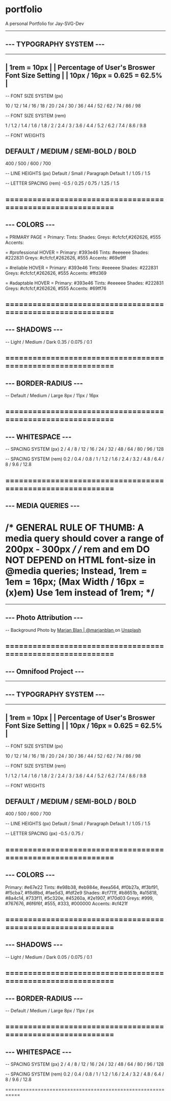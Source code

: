 # portfolio
A personal Portfolio for Jay-SVG-Dev

-------------------------
--- TYPOGRAPHY SYSTEM ---
-------------------------

--------------------------------------------------
| 1rem = 10px                                    |
| Percentage of User's Broswer Font Size Setting |
| 10px / 16px = 0.625 = 62.5%                    |
--------------------------------------------------

-- FONT SIZE SYSTEM (px)

10 / 12 / 14 / 16 / 18 / 20 / 24 / 30 / 36 / 44 / 52 / 62 / 74 / 86 / 98


-- FONT SIZE SYSTEM (rem)

1 / 1.2 / 1.4 / 1.6 / 1.8 / 2 / 2.4 / 3 / 3.6 / 4.4 / 5.2 / 6.2 / 7.4 / 8.6 / 9.8


-- FONT WEIGHTS

DEFAULT / MEDIUM / SEMI-BOLD / BOLD
-----------------------------------
400 / 500 / 600 / 700


-- LINE HEIGHTS (px)
  Default / Small / Paragraph Default
  1 / 1.05 / 1.5
  
-- LETTER SPACING (rem)
  -0.5 / 0.25 / 0.75 / 1.25 / 1.5


===========================================================
--------------
--- COLORS ---
--------------
= PRIMARY PAGE =
  Primary:
    Tints: 
    Shades: 
  Greys: #cfcfcf,#262626, #555
  Accents: 

= #professional HOVER =
  Primary: #393e46
    Tints: #eeeeee
    Shades: #222831
  Greys: #cfcfcf,#262626, #555
  Accents: #69e9ff

= #reliable HOVER =
  Primary: #393e46
    Tints: #eeeeee
    Shades: #222831
  Greys: #cfcfcf,#262626, #555
  Accents: #ffd369

= #adaptable HOVER =
  Primary: #393e46
    Tints: #eeeeee
    Shades: #222831
  Greys: #cfcfcf,#262626, #555
  Accents: #69ff76

===========================================================
---------------
--- SHADOWS ---
---------------

-- Light / Medium / Dark
   0.35  / 0.075  / 0.1

===========================================================
---------------------
--- BORDER-RADIUS ---
---------------------

-- Default / Medium / Large
   8px / 11px / 16px

===========================================================
------------------
--- WHITESPACE ---
------------------

-- SPACING SYSTEM (px) 
2 / 4 / 8 / 12 / 16 / 24 / 32 / 48 / 64 / 80 / 96 / 128


-- SPACING SYSTEM (rem)
0.2 / 0.4 / 0.8 / 1 / 1.2 / 1.6 / 2.4 / 3.2 / 4.8 / 6.4 / 8 / 9.6 / 12.8


===========================================================
---------------------
--- MEDIA QUERIES ---
---------------------

/* GENERAL RULE OF THUMB: 
    A media query should cover a range of 200px - 300px
*/
/* rem and em DO NOT DEPEND on HTML font-size in @media queries;
    Instead, 1rem = 1em = 16px;
    (Max Width / 16px = (x)em)
    Use 1em instead of 1rem;
*/
===========================================================
-------------------------
--- Photo Attribution ---
-------------------------

-- Background
    Photo by 
    <a href="https://unsplash.com/@marjan_blan?utm_source=unsplash&utm_medium=referral&utm_content=creditCopyText">
    Marjan Blan | @marjanblan
    </a>
    on 
    <a href="https://unsplash.com/s/photos/grey-background?utm_source=unsplash&utm_medium=referral&utm_content=creditCopyText">
    Unsplash
    </a>

===========================================================
------------------------
--- Omnifood Project ---
------------------------

-------------------------
--- TYPOGRAPHY SYSTEM ---
-------------------------

--------------------------------------------------
| 1rem = 10px                                    |
| Percentage of User's Broswer Font Size Setting |
| 10px / 16px = 0.625 = 62.5%                    |
--------------------------------------------------

-- FONT SIZE SYSTEM (px)

10 / 12 / 14 / 16 / 18 / 20 / 24 / 30 / 36 / 44 / 52 / 62 / 74 / 86 / 98


-- FONT SIZE SYSTEM (rem)

1 / 1.2 / 1.4 / 1.6 / 1.8 / 2 / 2.4 / 3 / 3.6 / 4.4 / 5.2 / 6.2 / 7.4 / 8.6 / 9.8


-- FONT WEIGHTS

DEFAULT / MEDIUM / SEMI-BOLD / BOLD
-----------------------------------
400     / 500    / 600       / 700


-- LINE HEIGHTS (px)
  Default / Small / Paragraph Default
  1 / 1.05 / 1.5

-- LETTER SPACING (px)
  -0.5 / 0.75 /


===========================================================
--------------
--- COLORS ---
--------------

Primary: #e67e22
  Tints: #e98b38, #eb984e, #eea564, #f0b27a, #f3bf91, #f5cba7, #f8d8bd, #fae5d3, #fdf2e9
  Shades: #cf711f, #b8651b, #a15818, #8a4c14, #733f11, #5c320e, #45260a, #2e1907, #170d03
Greys: #999, #767676, #6f6f6f, #555, #333, #000000
Accents: #cf421f


===========================================================
---------------
--- SHADOWS ---
---------------

-- Light / Medium / Dark
   0.05  / 0.075  / 0.1

===========================================================
---------------------
--- BORDER-RADIUS ---
---------------------

-- Default / Medium / Large
   8px     / 11px   / px

===========================================================
------------------
--- WHITESPACE ---
------------------

-- SPACING SYSTEM (px) 
2 / 4 / 8 / 12 / 16 / 24 / 32 / 48 / 64 / 80 / 96 / 128


-- SPACING SYSTEM (rem)
0.2 / 0.4 / 0.8 / 1 / 1.2 / 1.6 / 2.4 / 3.2 / 4.8 / 6.4 / 8 / 9.6 / 12.8


===========================================================